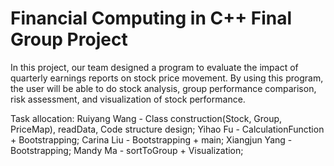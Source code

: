 # Financial Computing in C++ Final Group Project

In this project, our team designed a program to evaluate the impact of quarterly earnings reports on stock price movement. By using this program, the user will be able to do stock analysis, group performance comparison, risk assessment, and visualization of stock performance.

Task allocation:
Ruiyang Wang - Class construction(Stock, Group, PriceMap), readData, Code structure design;
Yihao Fu - CalculationFunction + Bootstrapping;
Carina Liu - Bootstrapping + main;
Xiangjun Yang - Bootstrapping;
Mandy Ma - sortToGroup + Visualization;

